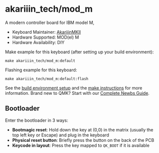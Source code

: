 # akariiin_tech/mod_m

<!-- ![akariiin_tech/mod_m](imgur.com image replace me!) -->

A modern controller board for IBM model M,

* Keyboard Maintainer: [AkariiinMKII](https://github.com/AkariiinMKII)
* Hardware Supported: MOD(el) M
* Hardware Availability: DIY

Make example for this keyboard (after setting up your build environment):

    make akariiin_tech/mod_m:default

Flashing example for this keyboard:

    make akariiin_tech/mod_m:default:flash

See the [build environment setup](https://docs.qmk.fm/#/getting_started_build_tools) and the [make instructions](https://docs.qmk.fm/#/getting_started_make_guide) for more information. Brand new to QMK? Start with our [Complete Newbs Guide](https://docs.qmk.fm/#/newbs).

## Bootloader

Enter the bootloader in 3 ways:

* **Bootmagic reset**: Hold down the key at (0,0) in the matrix (usually the top left key or Escape) and plug in the keyboard
* **Physical reset button**: Briefly press the button on the back of the PCB
* **Keycode in layout**: Press the key mapped to `QK_BOOT` if it is available
